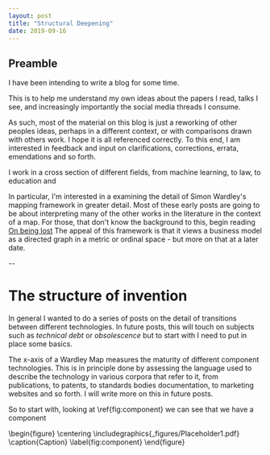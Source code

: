 ```yaml
---
layout: post
title: "Structural Deepening"
date: 2019-09-16
---
```


## Preamble

I have been intending to write a blog for some time.

This is to help me understand my own ideas about the papers I read, talks I see, and increasingly importantly the social media threads I consume. 

As such, most of the material on this blog is just a reworking of other peoples ideas, perhaps in a different context, or with comparisons drawn with others work. I hope it is all referenced correctly. To this end, I am interested in feedback and input on clarifications, corrections, errata, emendations and so forth. 

I work in a cross section of different fields, from machine learning, to law, to education and 

In particular, I'm interested in a examining the detail of Simon Wardley's mapping framework in greater detail. Most of these early posts are going to be about interpreting many of the other works in the literature in the context of a map. For those, that don't know the background to this, begin reading [On being lost](https://medium.com/wardleymaps/on-being-lost-2ef5f05eb1ec) The appeal of this framework is that it views a business model as a directed graph in a metric or ordinal space - but more on that at a later date. 

--

# The structure of invention

In general I wanted to do a series of posts on the detail of transitions between different technologies. In future posts, this will touch on subjects such as *technical debt* or *obsolescence* but to start with I need to put in place some basics. 

The x-axis of a Wardley Map measures the maturity of different component technologies. This is in principle done by assessing the language used to describe the technology in various corpora that refer to it, from publications, to patents, to standards bodies documentation, to marketing websites and so forth. I will write more on this in future posts. 

So to start with, looking at \ref{fig:component} we can see that we have a component 



\begin{figure}
    \centering
    \includegraphics{_figures/Placeholder1.pdf}
    \caption{Caption}
    \label{fig:component}
\end{figure}

